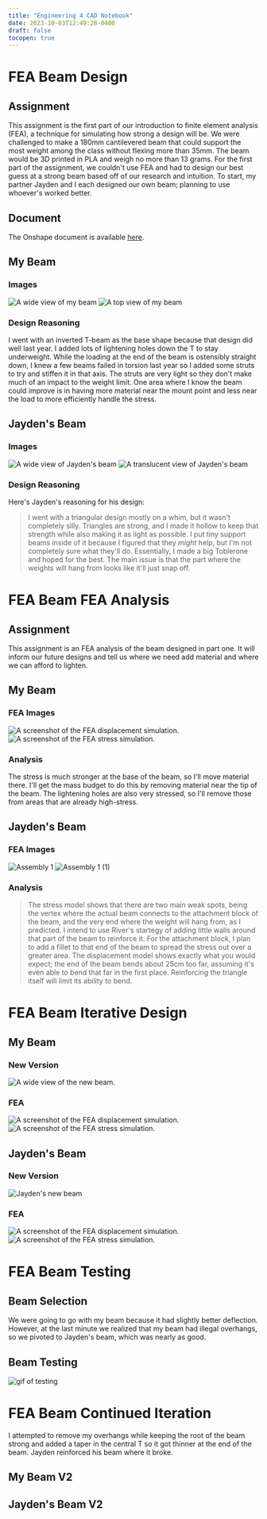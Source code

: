 ```yaml
---
title: "Engineering 4 CAD Notebook"
date: 2023-10-03T12:49:28-0400
draft: false
tocopen: true
---
```

# FEA Beam Design
## Assignment
This assignment is the first part of our introduction to finite element analysis (FEA), a technique for simulating how strong a design will be. We were challenged to make a 180mm cantilevered beam that could support the most weight among the class without flexing more than 35mm. The beam would be 3D printed in PLA and weigh no more than 13 grams. For the first part of the assignment, we couldn't use FEA and had to design our best guess at a strong beam based off of our research and intuition. To start, my partner Jayden and I each designed our own beam; planning to use whoever's worked better.
## Document
The Onshape document is available [here](https://cvilleschools.onshape.com/documents/479a5d24056fdd56c88b8dd8/w/2625b665548c3edd606623e9/e/cb89638e4836cd8112d49f1b?renderMode=10&uiState=651d682066bcfe34cbaa2990).
## My Beam
### Images
![A wide view of my beam](/docs/eng-4/beamwide.png "A wide view of my beam. The grey part is the testing apparatus.")
![A top view of my beam](/docs/eng-4/beamtop.png "A top view of my beam.")
### Design Reasoning
I went with an inverted T-beam as the base shape because that design did well last year. I added lots of lightening holes down the T to stay underweight. While the loading at the end of the beam is ostensibly straight down, I knew a few beams failed in torsion last year so I added some struts to try and stiffen it in that axis. The struts are very light so they don't make much of an impact to the weight limit. One area where I know the beam could improve is in having more material near the mount point and less near the load to more efficiently handle the stress. 
## Jayden's Beam
### Images
![A wide view of Jayden's beam](/docs/eng-4/jaydenwide.png "A wide shot of Jayden's beam.")
![A translucent view of Jayden's beam](/docs/eng-4/jaydentransparent.png "A view of Jayden's beam with hidden edges showing. Note the supports inside the hollow structure.")
### Design Reasoning
Here's Jayden's reasoning for his design:
> I went with a triangular design mostly on a whim, but it wasn't completely silly. Triangles are strong, and I made it hollow to keep that strength while also making it as light as possible. I put tiny support beams inside of it because I figured that they *might* help, but I'm not completely sure what they'll do. Essentially, I made a big Toblerone and hoped for the best. The main issue is that the part where the weights will hang from looks like it'll just snap off.
# FEA Beam FEA Analysis
## Assignment
This assignment is an FEA analysis of the beam designed in part one. It will inform our future designs and tell us where we need add material and where we can afford to lighten.
## My Beam
### FEA Images
![A screenshot of the FEA displacement simulation.](/docs/eng-4/displ.png "A screenshot of the FEA displacement simulation.")
![A screenshot of the FEA stress simulation.](/docs/eng-4/stress.png "A screenshot of the FEA stress simulation.")
### Analysis
The stress is much stronger at the base of the beam, so I'll move material there. I'll get the mass budget to do this by removing material near the tip of the beam. The lightening holes are also very stressed, so I'll remove those from areas that are already high-stress.
## Jayden's Beam
### FEA Images
![Assembly 1](https://github.com/jvaugha3038/Engineering_4_Notebook/assets/112961338/9844a0d9-dc95-43e5-80a0-d95c9a904100 "Stress")
![Assembly 1 (1)](https://github.com/jvaugha3038/Engineering_4_Notebook/assets/112961338/c23b29e5-5d42-44cc-92c9-5c0091135b5d "Displacement")
### Analysis
> The stress model shows that there are two main weak spots, being the vertex where the actual beam connects to the attachment block of the beam, and the very end where the weight will hang from, as I predicted. I intend to use River's startegy of adding little walls around that part of the beam to reinforce it. For the attachment block, I plan to add a fillet to that end of the beam to spread the stress out over a greater area. The displacement model shows exactly what you would expect; the end of the beam bends about 25cm too far, assuming it's even able to bend that far in the first place. Reinforcing the triangle itself will limit its ability to bend.
# FEA Beam Iterative Design
## My Beam
### New Version
![A wide view of the new beam.](/docs/eng-4/newbeamwide.png "My new beam. Note the slanted top and filleted base to move material to where it's needed.")
### FEA
![A screenshot of the FEA displacement simulation.](/docs/eng-4/newbeamdispl.png "A screenshot of the new FEA displacement simulation.")
![A screenshot of the FEA stress simulation.](/docs/eng-4/newbeamstress.png "A screenshot of the new FEA stress simulation. Note that the stress is mostly even, except for the root of the beam.")
## Jayden's Beam
### New Version
![Jayden's new beam](/docs/eng-4/jaydennewwide.png "Jayden's new beam. This is the one we tested.")
### FEA
![A screenshot of the FEA displacement simulation.](/docs/eng-4/jaydennewdispl.png "A screenshot of Jayden's new FEA displacement simulation.")
![A screenshot of the FEA stress simulation.](/docs/eng-4/jaydennewstress.png "A screenshot of Jayden's new FEA stress simulation.")
# FEA Beam Testing
## Beam Selection
We were going to go with my beam because it had slightly better deflection. However, at the last minute we realized that my beam had illegal overhangs, so we pivoted to Jayden's beam, which was nearly as good.
## Beam Testing
![gif of testing](/docs/eng-4/firsttest.gif "Me weight-testing the beam. The moment of breaking wasn't captured due to a camera issue.")
# FEA Beam Continued Iteration
I attempted to remove my overhangs while keeping the root of the beam strong and added a taper in the central T so it got thinner at the end of the beam. Jayden reinforced his beam where it broke.
## My Beam V2
## Jayden's Beam V2